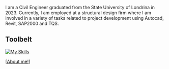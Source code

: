 I am a Civil Engineer graduated from the State University of Londrina in 2023. Currently, I am employed at a structural design firm where I am involved in a variety of tasks related to project development using Autocad, Revit, SAP2000 and TQS.

## Toolbelt
[![My Skills](https://skillicons.dev/icons?i=py,js,html,css,react,flask,mysql)](https://skillicons.dev)

[[About me!](https://felipedieguez.github.io])]
<!--
**FelipeDieguez/FelipeDieguez** is a ✨ _special_ ✨ repository because its `README.md` (this file) appears on your GitHub profile.

Here are some ideas to get you started:

- 🔭 I’m currently working on ...
- 🌱 I’m currently learning ...
- 👯 I’m looking to collaborate on ...
- 🤔 I’m looking for help with ...
- 💬 Ask me about ...
- 📫 How to reach me: ...
- 😄 Pronouns: ...
- ⚡ Fun fact: ...
-->
